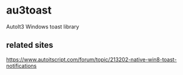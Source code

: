 # au3toast
AutoIt3 Windows toast library

## related sites
https://www.autoitscript.com/forum/topic/213202-native-win8-toast-notifications
